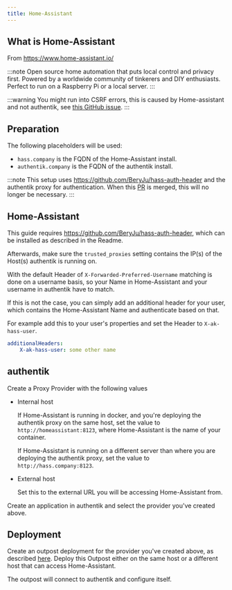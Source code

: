 ```yaml
---
title: Home-Assistant
---
```


## What is Home-Assistant

From https://www.home-assistant.io/

:::note
Open source home automation that puts local control and privacy first. Powered by a worldwide community of tinkerers and DIY enthusiasts. Perfect to run on a Raspberry Pi or a local server.
:::

:::warning
You might run into CSRF errors, this is caused by Home-assistant and not authentik, see [this GitHub issue](https://github.com/goauthentik/authentik/issues/884#issuecomment-851542477).
:::

## Preparation

The following placeholders will be used:

- `hass.company` is the FQDN of the Home-Assistant install.
- `authentik.company` is the FQDN of the authentik install.

:::note
This setup uses https://github.com/BeryJu/hass-auth-header and the authentik proxy for authentication. When this [PR](https://github.com/home-assistant/core/pull/32926) is merged, this will no longer be necessary.
:::

## Home-Assistant

This guide requires https://github.com/BeryJu/hass-auth-header, which can be installed as described in the Readme.

Afterwards, make sure the `trusted_proxies` setting contains the IP(s) of the Host(s) authentik is running on.

With the default Header of `X-Forwarded-Preferred-Username` matching is done on a username basis, so your Name in Home-Assistant and your username in authentik have to match.

If this is not the case, you can simply add an additional header for your user, which contains the Home-Assistant Name and authenticate based on that.

For example add this to your user's properties and set the Header to `X-ak-hass-user`.

```yaml
additionalHeaders:
    X-ak-hass-user: some other name
```

## authentik

Create a Proxy Provider with the following values

- Internal host

    If Home-Assistant is running in docker, and you're deploying the authentik proxy on the same host, set the value to `http://homeassistant:8123`, where Home-Assistant is the name of your container.

    If Home-Assistant is running on a different server than where you are deploying the authentik proxy, set the value to `http://hass.company:8123`.

- External host

    Set this to the external URL you will be accessing Home-Assistant from.

Create an application in authentik and select the provider you've created above.

## Deployment

Create an outpost deployment for the provider you've created above, as described [here](../../../docs/outposts/). Deploy this Outpost either on the same host or a different host that can access Home-Assistant.

The outpost will connect to authentik and configure itself.
